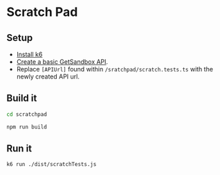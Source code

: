 # Scratch Pad

## Setup
- [Install k6](https://k6.io/docs/getting-started/installation/) 
- [Create a basic GetSandbox API](https://getsandbox.com/docs/getting-started).
- Replace `[APIUrl]` found within `/sratchpad/scratch.tests.ts` with the newly created API url.


## Build it
```bash
cd scratchpad

npm run build
```

## Run it
```bash
k6 run ./dist/scratchTests.js
```
